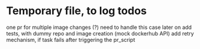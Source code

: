 

# Temporary file, to log todos


one pr for multiple image changes (?) need to handle this case later on
add tests, with dummy repo and image creation (mock dockerhub API)
add retry mechanism, if task fails after triggering the pr_script
